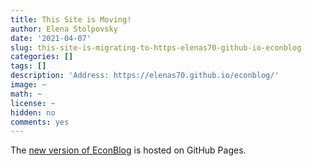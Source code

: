 ```yaml
---
title: This Site is Moving! 
author: Elena Stolpovsky
date: '2021-04-07'
slug: this-site-is-migrating-to-https-elenas70-github-io-econblog
categories: []
tags: []
description: 'Address: https://elenas70.github.io/econblog/'
image: ~
math: ~
license: ~
hidden: no
comments: yes
---
```


The [new version of EconBlog](https://elenas70.github.io/econblog/) is hosted on GitHub Pages.

